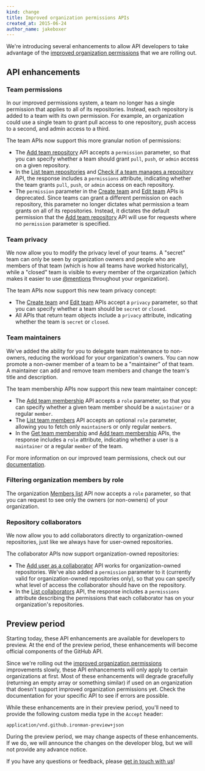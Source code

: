 ```yaml
---
kind: change
title: Improved organization permissions APIs
created_at: 2015-06-24
author_name: jakeboxer
---
```


We're introducing several enhancements to allow API developers to take advantage of the [improved organization permissions][dotcom-blog-post] that we are rolling out.

## API enhancements

### Team permissions

In our improved permissions system, a team no longer has a single permission that applies to all of its repositories. Instead, each repository is added to a team with its own permission. For example, an organization could use a single team to grant pull access to one repository, push access to a second, and admin access to a third.

The team APIs now support this more granular notion of permissions:

- The [Add team repository][add-team-repo] API accepts a `permission` parameter, so that you can specify whether a team should grant `pull`, `push`, or `admin` access on a given repository.
- In the [List team repositories][list-team-repos] and [Check if a team manages a repository][get-team-repo] API, the response includes a `permissions` attribute, indicating whether the team grants `pull`, `push`, or `admin` access on each repository.
- The `permission` parameter in the [Create team][create-team] and [Edit team][edit-team] APIs is deprecated. Since teams can grant a different permission on each repository, this parameter no longer dictates what permission a team grants on all of its repositories. Instead, it dictates the default permission that the [Add team repository][add-team-repo] API will use for requests where no `permission` parameter is specified.

### Team privacy

We now allow you to modify the privacy level of your teams. A "secret" team can only be seen by organization owners and people who are members of that team (which is how all teams have worked historically), while a "closed" team is visible to every member of the organization (which makes it easier to use [@mentions][team-mentions] throughout your organization).

The team APIs now support this new team privacy concept:

- The [Create team][create-team] and [Edit team][edit-team] APIs accept a `privacy` parameter, so that you can specify whether a team should be `secret` or `closed`.
- All APIs that return team objects include a `privacy` attribute, indicating whether the team is `secret` or `closed`.

### Team maintainers

We've added the ability for you to delegate team maintenance to non-owners, reducing the workload for your organization's owners. You can now promote a non-owner member of a team to be a "maintainer" of that team. A maintainer can add and remove team members and change the team's title and description.

The team membership APIs now support this new team maintainer concept:

- The [Add team membership][add-team-membership] API accepts a `role` parameter, so that you can specify whether a given team member should be a `maintainer` or a regular `member`.
- The [List team members][list-team-members] API accepts an optional `role` parameter, allowing you to fetch only `maintainer`s or only regular `member`s.
- In the [Get team membership][get-team-membership] and [Add team membership][add-team-membership] APIs, the response includes a `role` attribute, indicating whether a user is a `maintainer` or a regular `member` of the team.

For more information on our improved team permissions, check out our [documentation][understanding-team-permissions].

### Filtering organization members by role

The organization [Members list][org-members-list] API now accepts a `role` parameter, so that you can request to see only the owners (or non-owners) of your organization.

### Repository collaborators

We now allow you to add collaborators directly to organization-owned repositories, just like we always have for user-owned repositories.

The collaborator APIs now support organization-owned repositories:

- The [Add user as a collaborator][add-collab] API works for organization-owned repositories. We've also added a `permission` parameter to it (currently valid for organization-owned repositories only), so that you can specify what level of access the collaborator should have on the repository.
- In the [List collaborators][list-collabs] API, the response includes a `permissions` attribute describing the permissions that each collaborator has on your organization's repositories.

## Preview period

Starting today, these API enhancements are available for developers to preview. At the end of the preview period, these enhancements will become official components of the GitHub API.

Since we're rolling out the [improved organization permissions][dotcom-blog-post] improvements slowly, these API enhancements will only apply to certain organizations at first. Most of these enhancements will degrade gracefully (returning an empty array or something similar) if used on an organization that doesn't support improved organization permissions yet. Check the documentation for your specific API to see if errors are possible.

While these enhancements are in their preview period, you'll need to provide the following custom media type in the `Accept` header:

    application/vnd.github.ironman-preview+json

During the preview period, we may change aspects of these enhancements. If we do, we will announce the changes on the developer blog, but we will not provide any advance notice.

If you have any questions or feedback, please [get in touch with us][contact]!

[dotcom-blog-post]: /this-should-404-until-we-ship-the-dotcom-blog-post
[understanding-team-permissions]: https://help.github.com/articles/improved-organization-permissions/#understanding-team-permissions
[create-team]: /v3/orgs/teams/#create-team
[edit-team]: /v3/orgs/teams/#edit-team
[list-team-members]: /v3/orgs/teams/#list-team-members
[get-team-membership]: /v3/orgs/teams/#get-team-membership
[add-team-membership]: /v3/orgs/teams/#add-team-membership
[list-team-repos]: /v3/orgs/teams/#list-team-repos
[get-team-repo]: /v3/orgs/teams/#get-team-repo
[add-team-repo]: /v3/orgs/teams/#add-team-repo
[org-members-list]: /v3/orgs/members/#members-list
[org-public-members-list]: /v3/orgs/members/#public-members-list
[list-collabs]: /v3/repos/collaborators/#list
[add-collab]: /v3/repos/collaborators/#add-collaborator
[contact]: https://github.com/contact?form[subject]=Organization+Permissions+API
[team-mentions]: https://github.com/blog/1121-introducing-team-mentions
